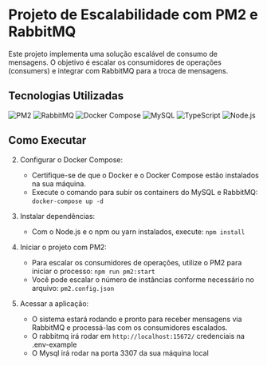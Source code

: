 # Projeto de Escalabilidade com PM2 e RabbitMQ

Este projeto implementa uma solução escalável de consumo de mensagens. O objetivo é escalar os consumidores de operações (consumers) e integrar com RabbitMQ para a troca de mensagens.

## Tecnologias Utilizadas

![PM2](https://img.shields.io/badge/PM2-%23000?style=for-the-badge&logo=pm2&logoColor=white) ![RabbitMQ](https://img.shields.io/badge/RabbitMQ-%23FF6600?style=for-the-badge&logo=rabbitmq&logoColor=white) ![Docker Compose](https://img.shields.io/badge/Docker%20Compose-%232496ED?style=for-the-badge&logo=docker&logoColor=white) ![MySQL](https://img.shields.io/badge/MySQL-%234479A1?style=for-the-badge&logo=mysql&logoColor=white) ![TypeScript](https://img.shields.io/badge/TypeScript-%2328236D?style=for-the-badge&logo=typescript&logoColor=white) ![Node.js](https://img.shields.io/badge/Node.js-%2343853D?style=for-the-badge&logo=node.js&logoColor=white)

## Como Executar

2. Configurar o Docker Compose:
   - Certifique-se de que o Docker e o Docker Compose estão instalados na sua máquina.
   - Execute o comando para subir os containers do MySQL e RabbitMQ: `docker-compose up -d`

3. Instalar dependências:
   - Com o Node.js e o npm ou yarn instalados, execute: `npm install`

4. Iniciar o projeto com PM2:
   - Para escalar os consumidores de operações, utilize o PM2 para iniciar o processo: `npm run pm2:start`
   - Você pode escalar o número de instâncias conforme necessário no arquivo: `pm2.config.json`

5. Acessar a aplicação:
   - O sistema estará rodando e pronto para receber mensagens via RabbitMQ e processá-las com os consumidores escalados.
   - O rabbitmq irá rodar em `http://localhost:15672/` credenciais na .env-example
   - O Mysql irá rodar na porta 3307 da sua máquina local
